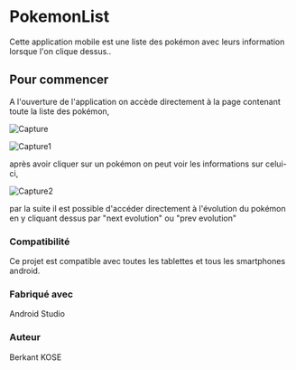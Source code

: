 # PokemonList

Cette application mobile est une liste des pokémon avec leurs information lorsque l'on clique dessus..

## Pour commencer

A l'ouverture de l'application on accède directement à la page contenant toute la liste des pokémon,

![Capture](https://user-images.githubusercontent.com/76853344/103448025-cb523d00-4c93-11eb-8d6a-244fe8ce24f9.JPG)

![Capture1](https://user-images.githubusercontent.com/76853344/103448026-cbead380-4c93-11eb-9667-55387d66f063.JPG)

après avoir cliquer sur un pokémon on peut voir les informations sur celui-ci,

![Capture2](https://user-images.githubusercontent.com/76853344/103448027-cbead380-4c93-11eb-92b2-8167b1cf435a.JPG)

par la suite il est possible d'accéder directement à l'évolution du pokémon en y cliquant dessus par
"next evolution" ou "prev evolution"




### Compatibilité

Ce projet est compatible avec toutes les tablettes et tous les smartphones android.

### Fabriqué avec

Android Studio

### Auteur

Berkant KOSE
